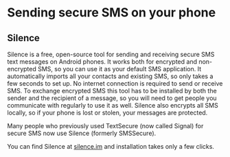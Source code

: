 [Title]: # (Sending secure SMS on your phone)
[Order]: # (1)

# Sending secure SMS on your phone

## Silence

Silence is a free, open-source tool for sending and receiving secure SMS text messages on Android phones. It works both for encrypted and non-encrypted SMS, so you can use it as your default SMS application. It automatically imports all your contacts and existing SMS, so only takes a few seconds to set up. No internet connection is required to send or receive SMS. To exchange encrypted SMS this tool has to be installed by both the sender and the recipient of a message, so you will need to get people you communicate with regularly to use it as well. Silence also encrypts all SMS locally, so if your phone is lost or stolen, your messages are protected.

Many people who previously used TextSecure (now called Signal) for secure SMS now use Silence (formerly SMSSecure).

You can find Silence at [silence.im](https://silence.im) and installation takes only a few clicks.